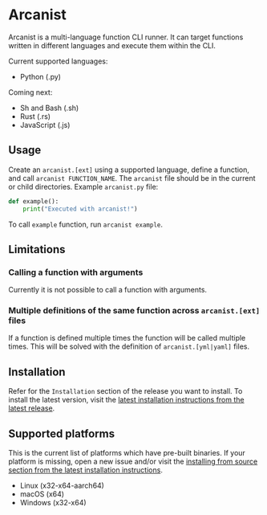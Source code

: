 # Arcanist
Arcanist is a multi-language function CLI runner. It can target functions written in different languages and execute them within the CLI.

Current supported languages:
- Python (.py)

Coming next:
- Sh and Bash (.sh)
- Rust (.rs)
- JavaScript (.js)

## Usage
Create an `arcanist.[ext]` using a supported language, define a function, and call `arcanist FUNCTION_NAME`. The `arcanist` file should be in the current or child directories. Example `arcanist.py` file:

```python
def example():
    print("Executed with arcanist!")
```
To call `example` function, run `arcanist example`.

## Limitations
### Calling a function with arguments
Currently it is not possible to call a function with arguments.

### Multiple definitions of the same function across `arcanist.[ext]` files
If a function is defined multiple times the function will be called multiple times. This will be solved with the definition of `arcanist.[yml|yaml]` files.

## Installation
Refer for the `Installation` section of the release you want to install. To install the latest version, visit the [latest installation instructions from the latest release](https://github.com/dloez/arcanist/releases/latest).

## Supported platforms
This is the current list of platforms which have pre-built binaries. If your platform is missing, open a new issue and/or visit the [installing from source section from the latest installation instructions](https://github.com/dloez/arcanist/releases/latest).

- Linux (x32-x64-aarch64)
- macOS (x64)
- Windows (x32-x64)
